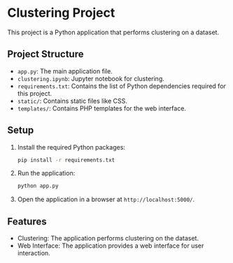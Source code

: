 # Clustering Project

This project is a Python application that performs clustering on a dataset.

## Project Structure

- `app.py`: The main application file.
- `clustering.ipynb`: Jupyter notebook for clustering.
- `requirements.txt`: Contains the list of Python dependencies required for this project.
- `static/`: Contains static files like CSS.
- `templates/`: Contains PHP templates for the web interface.

## Setup

1. Install the required Python packages:
   ```sh
   pip install -r requirements.txt
   ```
2. Run the application:
   ```sh
   python app.py
   ```
3. Open the application in a browser at `http://localhost:5000/`.

## Features

- Clustering: The application performs clustering on the dataset.
- Web Interface: The application provides a web interface for user interaction.
